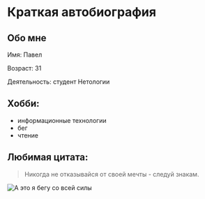 # Краткая автобиография

## Обо мне

Имя: Павел

Возраст: 31

Деятельность: студент Нетологии

## Хобби:
- информационные технологии
- бег
- чтение

## Любимая цитата:

> Никогда не отказывайся от своей мечты - следуй знакам.

![А это я бегу со всей силы][def]


[def]: https://downloader.disk.yandex.ru/preview/243c97b29c4607b145ab4ea439893a722d0c68464742ba489e16147580a594ac/67f525d8/YqIQG1LfdIgbatQjqv-dXUazJkbHl-boDmrsFPzIjQHLCpLI3X02nOcryd3GsG7W6socae3LrcUuAhyYHrn6rg%3D%3D?uid=0&filename=50579816-51d3-4368-ac5b-c197037d4002.jpg&disposition=inline&hash=&limit=0&content_type=image%2Fjpeg&owner_uid=0&tknv=v2&size=2048x2048